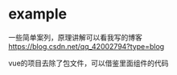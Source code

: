 # example
一些简单案列，原理讲解可以看我写的博客
https://blog.csdn.net/qq_42002794?type=blog

vue的项目去除了包文件，可以借鉴里面组件的代码
